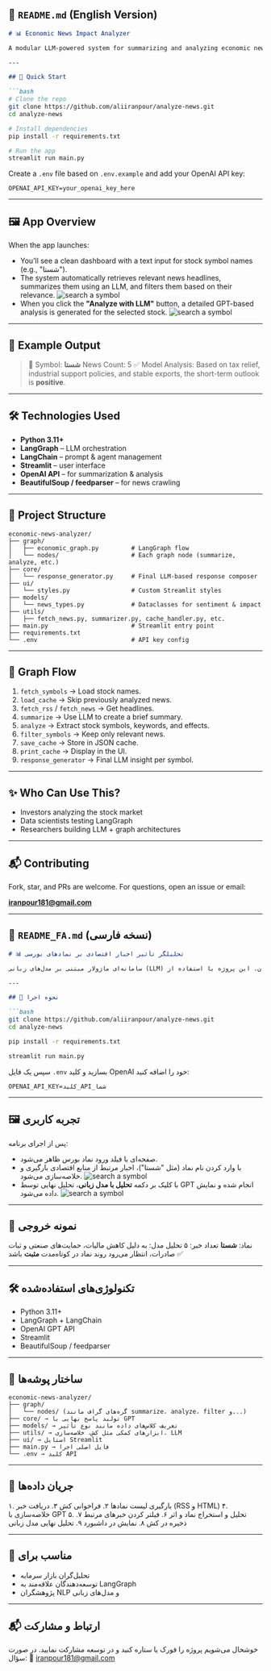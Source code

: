 

## 📄 `README.md` (English Version)

````markdown
# 📊 Economic News Impact Analyzer

A modular LLM-powered system for summarizing and analyzing economic news to assess its effect on stock symbols in the Iranian market. Built with [LangGraph](https://www.langchain.com/langgraph), [LangChain](https://www.langchain.com/), and [Streamlit](https://streamlit.io/), it offers a user-friendly dashboard that extracts and analyzes relevant news to provide insight into stock trends.

---

## 🚀 Quick Start

```bash
# Clone the repo
git clone https://github.com/aliiranpour/analyze-news.git
cd analyze-news

# Install dependencies
pip install -r requirements.txt

# Run the app
streamlit run main.py
````

Create a `.env` file based on `.env.example` and add your OpenAI API key:

```env
OPENAI_API_KEY=your_openai_key_here
```

---

## 🖼️ App Overview

When the app launches:

* You’ll see a clean dashboard with a text input for stock symbol names (e.g., "شستا").
* The system automatically retrieves relevant news headlines, summarizes them using an LLM, and filters them based on their relevance.
![search a symbol](./static/assetes/search_new.gif)
* When you click the **"Analyze with LLM"** button, a detailed GPT-based analysis is generated for the selected stock.
![search a symbol](./static/assetes/analyze.gif)
---

## 🧪 Example Output

> 🔎 Symbol: **شستا**
> News Count: 5
> ✅ Model Analysis: Based on tax relief, industrial support policies, and stable exports, the short-term outlook is **positive**.

---

## 🛠️ Technologies Used

* **Python 3.11+**
* **LangGraph** – LLM orchestration
* **LangChain** – prompt & agent management
* **Streamlit** – user interface
* **OpenAI API** – for summarization & analysis
* **BeautifulSoup / feedparser** – for news crawling

---

## 📁 Project Structure

```plaintext
economic-news-analyzer/
├── graph/
│   ├── economic_graph.py         # LangGraph flow
│   └── nodes/                    # Each graph node (summarize, analyze, etc.)
├── core/
│   └── response_generator.py     # Final LLM-based response composer
├── ui/
│   └── styles.py                 # Custom Streamlit styles
├── models/
│   └── news_types.py             # Dataclasses for sentiment & impact
├── utils/
│   ├── fetch_news.py, summarizer.py, cache_handler.py, etc.
├── main.py                       # Streamlit entry point
├── requirements.txt
└── .env                          # API key config
```

---

## 🔄 Graph Flow

1. `fetch_symbols` → Load stock names.
2. `load_cache` → Skip previously analyzed news.
3. `fetch_rss` / `fetch_news` → Get headlines.
4. `summarize` → Use LLM to create a brief summary.
5. `analyze` → Extract stock symbols, keywords, and effects.
6. `filter_symbols` → Keep only relevant news.
7. `save_cache` → Store in JSON cache.
8. `print_cache` → Display in the UI.
9. `response_generator` → Final LLM insight per symbol.

---

## ✨ Who Can Use This?

* Investors analyzing the stock market
* Data scientists testing LangGraph
* Researchers building LLM + graph architectures

---

## 📬 Contributing

Fork, star, and PRs are welcome. For questions, open an issue or email:

**[iranpour181@gmail.com](mailto:iranpour181@gmail.com)**


---

## 📄 `README_FA.md` (نسخه فارسی)

```markdown
# 📊 تحلیلگر تأثیر اخبار اقتصادی بر نمادهای بورسی

سامانه‌ای ماژولار مبتنی بر مدل‌های زبانی (LLM) برای دریافت، خلاصه‌سازی و تحلیل اخبار اقتصادی با هدف ارزیابی تأثیر آن‌ها بر نمادهای بورس ایران. این پروژه با استفاده از [LangGraph](https://www.langchain.com/langgraph)، [LangChain](https://www.langchain.com/)، و [Streamlit](https://streamlit.io/) طراحی شده و دارای داشبوردی تعاملی برای نمایش خروجی‌هاست.

---

## 🚀 نحوه اجرا

```bash
git clone https://github.com/aliiranpour/analyze-news.git
cd analyze-news

pip install -r requirements.txt

streamlit run main.py
````

سپس یک فایل `.env` بسازید و کلید OpenAI خود را اضافه کنید:

```env
OPENAI_API_KEY=کلید_API_شما
```

---

## 🖼️ تجربه کاربری

پس از اجرای برنامه:

* صفحه‌ای با فیلد ورود نماد بورس ظاهر می‌شود.
* با وارد کردن نام نماد (مثل "شستا")، اخبار مرتبط از منابع اقتصادی بارگیری و خلاصه‌سازی می‌شود.
![search a symbol](./static/assetes/search_new.gif)
* با کلیک بر دکمه **تحلیل با مدل زبانی**، تحلیل نهایی توسط GPT انجام شده و نمایش داده می‌شود.
![search a symbol](./static/assetes/analyze.gif)

---

## 🧪 نمونه خروجی

نماد: **شستا**
تعداد خبر: ۵
تحلیل مدل: به دلیل کاهش مالیات، حمایت‌های صنعتی و ثبات صادرات، انتظار می‌رود روند نماد در کوتاه‌مدت **مثبت** باشد ✅

---

## 🛠️ تکنولوژی‌های استفاده‌شده

* Python 3.11+
* LangGraph + LangChain
* OpenAI GPT API
* Streamlit
* BeautifulSoup / feedparser

---

## 📁 ساختار پوشه‌ها

```plaintext
economic-news-analyzer/
├── graph/
│   └── nodes/ (گره‌های گراف مانند summarize، analyze، filter و...)
├── core/ → تولید پاسخ نهایی با GPT
├── models/ → تعریف کلاس‌های داده مانند نوع تأثیر
├── utils/ → ابزارهای کمکی مثل کش، خلاصه‌سازی، LLM
├── ui/ → استایل Streamlit
├── main.py → فایل اصلی اجرا
└── .env → کلید API
```

---

## 🔄 جریان داده‌ها

۱. بارگیری لیست نمادها
۲. فراخوانی کش
۳. دریافت خبر (RSS و HTML)
۴. خلاصه‌سازی با GPT
۵. تحلیل و استخراج نماد و اثر
۶. فیلتر کردن خبرهای مرتبط
۷. ذخیره در کش
۸. نمایش در داشبورد
۹. تحلیل نهایی مدل زبانی

---

## 👥 مناسب برای

* تحلیل‌گران بازار سرمایه
* توسعه‌دهندگان علاقه‌مند به LangGraph
* پژوهشگران NLP و مدل‌های زبانی

---

## 📬 ارتباط و مشارکت

خوشحال می‌شویم پروژه را فورک یا ستاره کنید و در توسعه مشارکت نمایید.
در صورت سؤال:
📧 [iranpour181@gmail.com](mailto:iranpour181@gmail.com)


